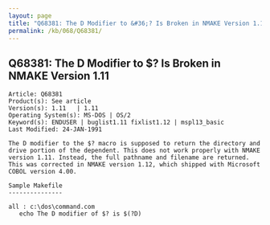 ```yaml
---
layout: page
title: "Q68381: The D Modifier to &#36;? Is Broken in NMAKE Version 1.11"
permalink: /kb/068/Q68381/
---
```


## Q68381: The D Modifier to &#36;? Is Broken in NMAKE Version 1.11

	Article: Q68381
	Product(s): See article
	Version(s): 1.11   | 1.11
	Operating System(s): MS-DOS | OS/2
	Keyword(s): ENDUSER | buglist1.11 fixlist1.12 | mspl13_basic
	Last Modified: 24-JAN-1991
	
	The D modifier to the $? macro is supposed to return the directory and
	drive portion of the dependent. This does not work properly with NMAKE
	version 1.11. Instead, the full pathname and filename are returned.
	This was corrected in NMAKE version 1.12, which shipped with Microsoft
	COBOL version 4.00.
	
	Sample Makefile
	---------------
	
	all : c:\dos\command.com
	   echo The D modifier of $? is $(?D)
